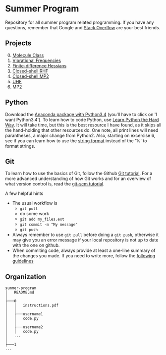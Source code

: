 Summer Program
==============

Repository for all summer program related programming. If you have any questions,
remember that Google and [Stack Overflow](http://stackoverflow.com/) are your best
friends.

Projects
--------

<ol start="0">
  <li><a href="https://github.com/CCQC/summer-program/blob/master/0/instructions.pdf">Molecule Class</a></li>
  <li><a href="https://github.com/CCQC/summer-program/blob/master/1/instructions.pdf">Vibrational Frequencies</a></li>
  <li><a href="https://github.com/CCQC/summer-program/blob/master/2/instructions.pdf">Finite-difference Hessians</a></li>
  <li><a href="https://github.com/CCQC/summer-program/blob/master/3/instructions.pdf">Closed-shell RHF</a></li>
  <li><a href="https://github.com/CCQC/summer-program/blob/master/4/instructions.pdf">Closed-shell MP2</a></li>
  <li><a href="https://github.com/CCQC/summer-program/blob/master/5/instructions.pdf">UHF</a></li>
  <li><a href="https://github.com/CCQC/summer-program/blob/master/6/instructions.pdf">MP2</a></li>
</ol>


Python
------
Download the [Anaconda package with Python3.4](http://continuum.io/downloads#34)
(you'll have to click on 'I want Python3.4'). To learn how to code Python, use
[Learn Python the Hard Way](http://learnpythonthehardway.org/book/). It will take
time, but this is the best resource I have found, as it skips all the hand-holding
that other resources do. One note, all print lines will need parantheses, a major
change from Python2. Also, starting on excersise 6, see if you can learn how to use
the [string format](https://docs.python.org/3.5/library/string.html#string-formatting)
instead of the '%' to format strings.

Git
---
To learn how to use the basics of Git, follow the Github [Git
tutorial](https://try.github.io/). For a more advanced understanding of how Git
works and for an overview of what version control is, read the [git-scm
tutorial](http://git-scm.com/book/en/v2/Getting-Started-About-Version-Control).

A few helpful hints
* The usual workflow is
    - `git pull`
    - do some work
    - `git add my_files.ext`
    - `git commit -m "My message"`
    - `git push`
* Always remember to use `git pull` before doing a `git push`, otherwise it 
may give you an error message if your local repository is not up to date with
the one on github.
* When commiting code, always provide at least a one-line summary of the
changes you made. If you need to write more, follow the [following
guidelines](http://chris.beams.io/posts/git-commit/)


Organization
------------

 ```
summer-program
│   README.md
│
├───0
│   │   instructions.pdf
│   │
│   ├───username1
│   │   code.py
│   │
│   ├───username2
│   │   code.py
│   ...
│
├───1
...
```

